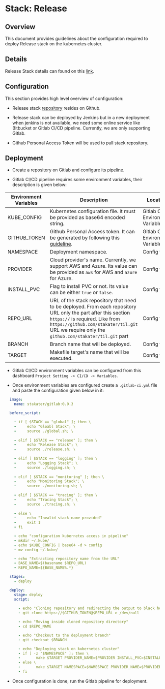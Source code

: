 # Stack: Release

## Overview
This document provides guidelines about the configuration required to deploy Release stack on the kubernetes cluster.

## Details
Release Stack details can found on this [link](/content/tools/release/chartmuseum/developer-documentation.html).

## Configuration

This section provides high level overview of configuration: 

* Release stack [repository](https://github.com/stakater/StakaterKubeHelmRelease) resides on Github.

* Release stack can be deployed by Jenkins but in a new deployment when jenkins is not available, we need some online service like Bitbucket or Gitlab CI/CD pipeline. Currently, we are only supporting Gitlab.

* Github Personal Access Token will be used to pull stack repository.

## Deployment

* Create a repository on Gitlab and configure its [pipeline](/content/processes/bootstrapping/gitlab-pipeline-configuration.html).

* Gitlab CI/CD pipeline requires some environment variables, their description is given below:

| Environment Variables | Description | Location| 
|---|---|---|
| KUBE_CONFIG | Kubernetes configuration file. It must be provided as base64 encoded string.| Gitlab CI/CD Enviroment Variable |
| GITHUB_TOKEN  | Github Personal Access token. It can be generated by following this [guideline](https://github.com/stakater/til/blob/master/gitlab/gitlab-integration-with-github.md). | Gitlab CI/CD Environment Variable |
| NAMESPACE  | Deployment namespace. | Config file |
| PROVIDER  | Cloud provider's name. Currently, we support AWS and Azure. Its value can be provided as `aws` for AWS and `azure` for Azure. | Config file |
| INSTALL_PVC  | Flag to install PVC or not. Its value can be either `true` or `false`. | Config file |
| REPO_URL  | URL of the stack repository that need to be deployed. From each repository URL only the part after this section `https://` is required. Like from `https://github.com/stakater/til.git` URL we require only the `github.com/stakater/til.git` part | Config file |
| BRANCH  | Branch name that will be deployed. | Config file |
| TARGET  | Makefile target's name that will be executed. | Config file |

* Gitlab CI/CD environment variables can be configured from this dashboard `Project Setting -> CI/CD -> Variables`.

* Once environment variables are configured create a `.gitlab-ci.yml` file and paste the configuration given below in it:

```yaml
  image:
    name: stakater/gitlab:0.0.3

  before_script:

    - if [ $STACK == "global" ]; then \
    -     echo "Gloabl Stack"; \
    -     source ./global.sh; \
    
    - elif [ $STACK == "release" ]; then \ 
    -     echo "Release Stack"; \ 
    -     source ./release.sh; \
    
    - elif [ $STACK == "logging" ]; then \
    -     echo "Logging Stack"; \ 
    -     source ./logging.sh; \
    
    - elif [ $STACK == "monitoring" ]; then \
    -     echo "Monitoring Stack"; \ 
    -     source ./monitoring.sh; \
    
    - elif [ $STACK == "tracing" ]; then \
    -     echo "Tracing Stack"; \ 
    -     source ./tracing.sh; \
    
    - else \
    -     echo "Invalid stack name provided"
    -     exit 1 
    - fi

    - echo "configuration kubernetes access in pipeline"
    - mkdir ~/.kube/
    - echo $KUBE_CONFIG | base64 -d > config
    - mv config ~/.kube/

    - echo "Extracting repository name from the URL"
    - BASE_NAME=$(basename $REPO_URL)
    - REPO_NAME=${BASE_NAME%.*}

  stages:
    - deploy

  deploy:
    stage: deploy
    script:
      
      - echo "Cloning repository and redirecting the output to black hole because we don't want GITHUB_TOKEN to be visible on pipeline logs"
      - git clone https://$GITHUB_TOKEN@$REPO_URL > /dev/null

      - echo "Moving inside cloned repository directory"
      - cd $REPO_NAME

      - echo "Checkout to the deployment branch"
      - git checkout $BRANCH

      - echo "Deploying stack on kubernetes cluster"
      - if [ -z "$NAMESPACE" ]; then \
      -       make $TARGET PROVIDER_NAME=$PROVIDER INSTALL_PVC=$INSTALL_PVC; \
      - else \
      -       make $TARGET NAMESPACE=$NAMESPACE PROVIDER_NAME=$PROVIDER INSTALL_PVC=$INSTALL_PVC; \      
      - fi
```

* Once configuration is done, run the Gitlab pipeline for deployment.


